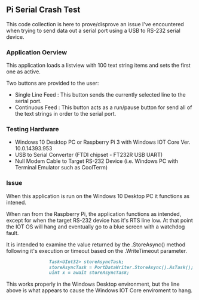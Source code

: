 ## Pi Serial Crash Test

This code collection is here to prove/disprove an issue I've encountered when trying to send data out a serial port using a USB to RS-232 serial device.

### Application Oerview

This application loads a listview with 100 text string items and sets the first one as active.

Two buttons are provided to the user:

- Single Line Feed : This button sends the currently selected line to the serial port.
- Continuous Feed : This button acts as a run/pause button for send all of the text strings in order to the serial port.

### Testing Hardware

- Windows 10 Desktop PC or Raspberry Pi 3 with Windows IOT Core Ver. 10.0.14393.953
- USB to Serial Converter (FTDI chipset - FT232R USB UART)
- Null Modem Cable to Target RS-232 Device (i.e. Windows PC with Terminal Emulator such as CoolTerm)

### Issue

When this application is run on the Windows 10 Desktop PC it functions as intened.

When ran from the Raspberry Pi, the application functions as intended, except for when the target RS-232 device has it's RTS line low.  At that point the IOT OS will hang and eventually go to a blue screen with a watchdog fault.

It is intended to examine the value returned by the .StoreAsync() method following it's execution or timeout based on the .WriteTimeout parameter. 

```markdown
                Task<UInt32> storeAsyncTask;
                storeAsyncTask = PortDataWriter.StoreAsync().AsTask();
                uint x = await storeAsyncTask;
```

This works properly in the Windows Desktop environment, but the line above is what appears to cause the Windows IOT Core enviroment to hang.

